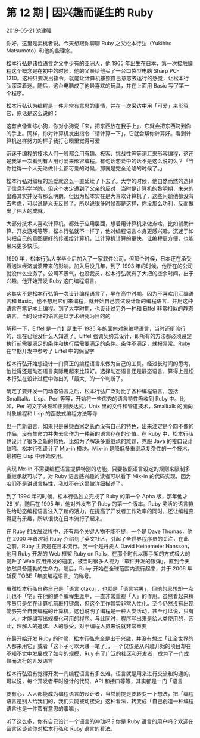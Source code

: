 # 第 12 期 | 因兴趣而诞生的 Ruby

2019-05-21 池建强

你好，这里是卖桃者说。今天想跟你聊聊 Ruby 之父松本行弘（Yukihiro Matsumoto）和他的些理念。

松本行弘是诸位语言之父中少有的亚洲人，他 1965 年出生在日本，第一次接触编程这个概念是在初中的时候，他的父亲给他买了一台口袋型电脑 Sharp PC-1210。这种只要发出指令，就能让计算机按照自己意志去运行的感觉，让松本行弘深深着迷。随后，这台电脑成了他最喜欢的玩具，并在上面用 Basic 写了第一个程序。

松本行弘认为编程是一件非常有意思的事情，并在一次采访中用「可爱」来形容它，原话是这么说的：

这有点像训练小狗，你对小狗说「来，把东西放在我手上」，它就会把东西叼到你的手上。同样，你对计算机发出指令「请计算一下」，它就会帮你计算好。看到计算机这样努力的样子我打心眼里觉得可爱

沉迷于编程的技术人们一般都会用有趣、极客、挑战性等等词汇来形容编程，这还是我第一次看到有人用可爱来形容编程。有句话恋爱中的话不是这么说的么？「当你觉得一个人无论做什么都可爱的时候，那就是完全沦陷的时候了。」

松本行弘对编程的热爱就这么ー直延续了下去了。大学的时候，他自然而然的选择了信息科学学院。但这个决定遭到了父亲的反对，当时是计算机的黎明期，未来的出路其实并没有那么明朗，但因为松本实在是大喜欢计算机了，这些问题他都没有去考虑，可以说是义无反顾了。所以说很多时候都是这样，你没那么功利，反而做出了伟大的成就。

大部分技术人喜欢计算机，都处于应用层面，想着用计算机来做点啥，比如辅助计算、开发游戏等等，松本行弘就不一样了，他对编程语言本身更感兴趣，沉迷于如何把自己的意图更好的传递给计算机，让计算机计算的更快，让编程更方便，也能带来更多快乐。

1990 年，松本行弘大学毕业后加入了ー家软件公司，但那个时候，日本还在承受着泡沫经济崩溃带来的影响。加入后没几年，到了 1993 年的时候，他所在的公司就没什么业务了。公司不景气，也没裁员，松本行弘就有了大把的空余时间，出于兴趣，他开始开发 Ruby 这门编程语言。

这其实不是松本行弘第一次设计编程语言了，早在高中时期，因为不喜欢用汇编语言和 Basic，也不想用它们来编程，就开始自己尝试设计新的编程语言，并用这种语言在笔记本上编程。到了大学时期，也设计过另外一种和 Eiffel 非常相似的静态语言，当时设计的语言是以学术研究为目的的

解释一下，Eiffel 是一门】诞生于 1985 年的面向对象编程语言，当时还挺流行的，现在已经没什么人知道了。Eiffel 强调契约式设计，即所有的方法都必须设定执行前需要满足的条件和执行后需要满足的条件。条件不满足，就报异常。Ruby 在早期开发中参考了 Eiffel 中的保留字

松本行弘开始想设计一门真正的编程语言来做为自己的工具。经过长时间的思考，他觉得还是动态语言实际用起来比较好。选择动态语言还是静态语言，算得上是松本行弘在设计过程中做出的「最大」的一个判断了。

确定了要开发一门动态语言之后，松本行弘广泛对比了各种编程语言，包括 Smalltalk、Lisp、Perl 等等，开始将一些优秀的语言特性吸收到 Ruby 中。比如，Per 的文字处理和正则表达式，Unix 里的文件和管道技术，Smalltalk 的面向对象编程和 Lisp 的函数式编程方法等寺

但一门新语言，如果只是采撷百家之长而没有自己的特色，出来注定是个四不像的作品，没有生命力并失去它作为一种新的语言存在的价值。在 Ruby 中，松本行弘也设计了很多全新的特色，比如为了解决多重继承的难题，克服 Java 的接口设计缺陷，松本行弘设计了 Mix-in 模块。Mix-in 是降低多重继承复杂性的一个技术，最初在 Lisp 中开始使用。

实现 Mx-in 不需要编程语言提供特别的功能，只要按照语言设定的规则来限制多重继承就可以了。对 Ruby 语言感兴趣的读者可以看下 Mix-in 的代码实现，因为咱们不是讲语言特性，我就不在这里做详细描述了。

到了 1994 年的时候，松本行弘独立完成了 Ruby 的第一个 Apha 版，那年他才 28 岁。随后在 1995 年，他对外发布了 Ruby 的第一个版本。Ruby 灵活的语言特性给动态编程语言注入了新的活力，在提高了开发者工作效率的同时，还让编程变得更有乐趣，所以很快在日本流行了起来。

在 Ruby 的发展过程中，还有两个关键人物不能不提，一个是 Dave Thomas，他在 2000 年首次将 Ruby 介绍到了英文社区，引起了全世界程序员的关注，在此之前，Ruby 主要是在日本流行。另一个是丹麦人 David Heinemeier Hansson，他用 Ruby 开发的 Web 框架 Ruby on Rails，在那个时代以脚手架的方式极大的提升了 Web 应用开发的速度，被当时很多人视为「软件开发的银弹」，直到今天依然具备蓬勃的生命力。随后，Ruby 开始在全球范围内流行起来，并于 2006 年斩获 TOBE「年度编程语言」的称号。

虽然松本行弘自称自己是「语言 otaku」，也就是「语言宅男」，但他的思想却一点儿也不「宅」在他的整个编程生涯中，一直非常重视「人」的作用。虽然看起来程序员只是坐在计算机前敲打键盘，但这个工作其实非常人性化。至今仍然没有出现能够完全自我编程的计算机，这也说明了编程是一种人类活动，甚至可以说，只有「人」才能编写出规模化可用的程序。与此同时，程序写出来是给人类使用的，因此，理解人的追求、人的感受，对于编程人员来说就非常重要

在最开始开发 Ruby 的时候，松本行弘完全是出于兴趣，并没有想过「让全世界的人都来用它」或者「这下子可以大赚一笔了」，一个仅仅是从兴趣开始的项目却在不知不觉中发展成了如今的规模，Ruy 有了广泛的社区和开发者，成为了一门成熟而流行的开发语言

松本行弘没有觉得开发一门编程语言有多么难，语言就是用来进行交流和沟通的，可以说，每个开发者平时设计的代码、API 和接口等等，其实都是一门「语言

要有心，人人都能成为编程语言的设计者，当然前提是要转变一下想法，把「编程语言是别人给我们的，我们只能被动接受」这种看法，转变成「自己创造一种编程语言也是一件蛮有意思的事嘛」。

听了这么多，你有自己设计一个语言的冲动吗？你是 Ruby 语言的用户吗？欢迎在留言区谈谈你对松本行弘和 Ruby 语言的看法。

